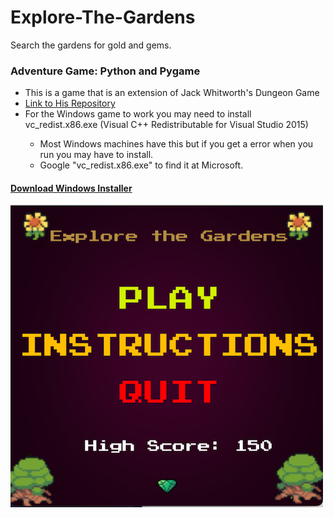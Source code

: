 # Explore-The-Gardens
Search the gardens for gold and gems. 

<h3>
Adventure Game: Python and Pygame
</h3>
<ul>
  <li>This is a game that is an extension of Jack Whitworth's Dungeon Game</li>
  <li><a href="https://github.com/Jack-Writes-Code/Pygame-Dungeon-Game" target="_blank" rel="noopener noreferrer">Link to His Repository</a></li>
  <li>For the Windows game to work you may need to install vc_redist.x86.exe (Visual C++ Redistributable for Visual Studio 2015) </li>
  <ul>
    <li>Most Windows machines have this but if you get a error when you run you may have to install.</li>
    <li>Google "vc_redist.x86.exe" to find it at Microsoft.</li>
  </ul>
</ul>

<h4><a href="https://github.com/groeneveldwoodstock/Explore-The-Gardens/blob/main/GardensSetup.exe" target="_blank" rel="noopener noreferrer">Download Windows Installer</a></h4>

<img src="https://github.com/groeneveldwoodstock/Explore-The-Gardens/blob/main/ScreenShot.png" alt="Screen Shot">
  </body>
